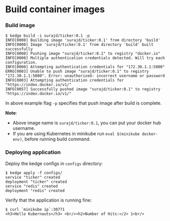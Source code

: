 # Build container images

### Build image

```console
$ kedge build -i surajd/ticker:0.1 -p
INFO[0000] Building image 'surajd/ticker:0.1' from directory 'build' 
INFO[0000] Image 'surajd/ticker:0.1' from directory 'build' built successfully 
INFO[0000] Pushing image "surajd/ticker:0.1" to registry "docker.io" 
INFO[0000] Multiple authentication credentials detected. Will try each configuration. 
INFO[0000] Attempting authentication credentials for "172.30.1.1:5000" 
ERRO[0003] Unable to push image "surajd/ticker:0.1" to registry "172.30.1.1:5000". Error: unauthorized: incorrect username or password 
INFO[0003] Attempting authentication credentials for "https://index.docker.io/v1/" 
INFO[0057] Successfully pushed image "surajd/ticker:0.1" to registry "https://index.docker.io/v1/" 
```

In above example flag `-p` specifies that push image after build is complete.

**Note**:

* Above image name is `surajd/ticker:0.1`, you can put your docker hub username.
* If you are using Kubernetes in minikube run `eval $(minikube docker-env)`, before
running build command.

### Deploying application

Deploy the kedge configs in `configs` directory:

```console
$ kedge apply -f configs/
service "ticker" created
deployment "ticker" created
service "redis" created
deployment "redis" created
```

Verify that the application is running fine:

```console
$ curl `minikube ip`:30771
<h3>Hello Kubernauts</h3> <br/><h2>Number of Hits:</2> 1<br/>
```

